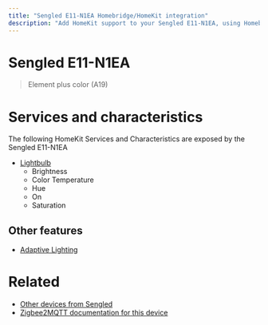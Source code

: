 ```yaml
---
title: "Sengled E11-N1EA Homebridge/HomeKit integration"
description: "Add HomeKit support to your Sengled E11-N1EA, using Homebridge, Zigbee2MQTT and homebridge-z2m."
---
```

<!---
This file has been GENERATED using src/docgen/docgen.ts
DO NOT EDIT THIS FILE MANUALLY!
-->
# Sengled E11-N1EA
> Element plus color (A19)


# Services and characteristics
The following HomeKit Services and Characteristics are exposed by
the Sengled E11-N1EA

* [Lightbulb](../../light.md)
  * Brightness
  * Color Temperature
  * Hue
  * On
  * Saturation

## Other features
* [Adaptive Lighting](../../light.md)

# Related
* [Other devices from Sengled](../index.md#sengled)
* [Zigbee2MQTT documentation for this device](https://www.zigbee2mqtt.io/devices/E11-N1EA.html)